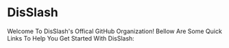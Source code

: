 # DisSlash

Welcome To DisSlash's Offical GitHub Organization! Bellow Are Some Quick Links To Help You Get Started With DisSlash:
